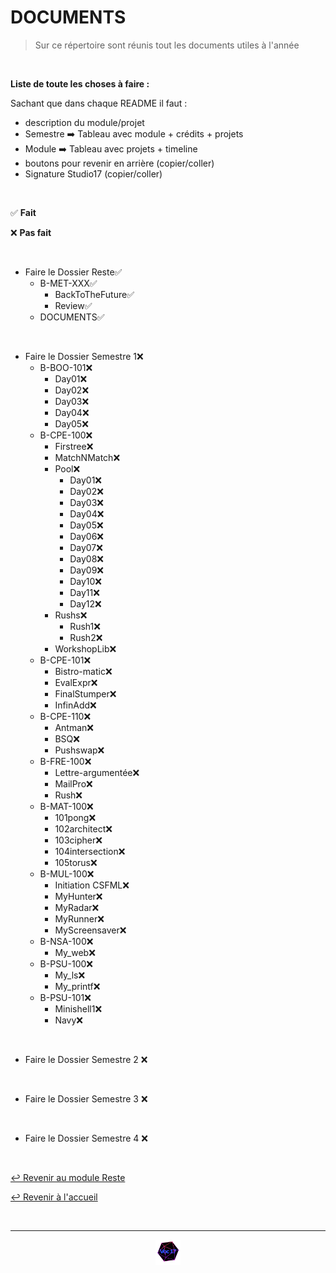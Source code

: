 # DOCUMENTS

>Sur ce répertoire sont réunis tout les documents utiles à l'année

<br>

**Liste de toute les choses à faire :**

Sachant que dans chaque README il faut :

- description du module/projet
- Semestre ➡️ Tableau avec module + crédits + projets
- Module ➡️ Tableau avec projets + timeline
- boutons pour revenir en arrière (copier/coller)
- Signature Studio17 (copier/coller)

<br>

✅ **Fait**

❌ **Pas fait**

<br>

- Faire le Dossier Reste✅
    - B-MET-XXX✅
        - BackToTheFuture✅
        - Review✅
    - DOCUMENTS✅

<br>

- Faire le Dossier Semestre 1❌
    - B-BOO-101❌
      - Day01❌
      - Day02❌
      - Day03❌
      - Day04❌
      - Day05❌
    - B-CPE-100❌
      - Firstree❌
      - MatchNMatch❌
      - Pool❌
        - Day01❌
        - Day02❌
        - Day03❌
        - Day04❌
        - Day05❌
        - Day06❌
        - Day07❌
        - Day08❌
        - Day09❌
        - Day10❌
        - Day11❌
        - Day12❌
      - Rushs❌
        - Rush1❌
        - Rush2❌
      - WorkshopLib❌
    - B-CPE-101❌
      - Bistro-matic❌
      - EvalExpr❌
      - FinalStumper❌
      - InfinAdd❌
    - B-CPE-110❌
      - Antman❌
      - BSQ❌
      - Pushswap❌
    - B-FRE-100❌
      - Lettre-argumentée❌
      - MailPro❌
      - Rush❌
    - B-MAT-100❌
      - 101pong❌
      - 102architect❌
      - 103cipher❌
      - 104intersection❌
      - 105torus❌
    - B-MUL-100❌
      - Initiation CSFML❌
      - MyHunter❌
      - MyRadar❌
      - MyRunner❌
      - MyScreensaver❌
    - B-NSA-100❌
      - My_web❌
    - B-PSU-100❌
      - My_ls❌
      - My_printf❌
    - B-PSU-101❌
      - Minishell1❌
      - Navy❌

<br>

- Faire le Dossier Semestre 2 ❌

<br>

- Faire le Dossier Semestre 3 ❌

<br>

- Faire le Dossier Semestre 4 ❌

<br>

[↩️ Revenir au module Reste](https://github.com/Studio-17/Epitech-Subjects/tree/main/Reste/B-MET-XXX)

[↩️ Revenir à l'accueil](https://github.com/Studio-17/Epitech-Subjects)

<br>

---

<div align="center">

<a href="https://github.com/Studio-17" target="_blank"><img src="../../voc17.gif" width="40"></a>

</div>